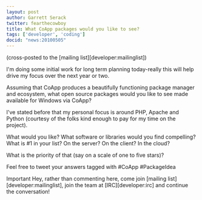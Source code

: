 ```yaml
---
layout: post
author: Garrett Serack
twitter: fearthecowboy
title: What CoApp packages would you like to see?
tags: ['developer', 'coding']
docid: "news:20100505"
---
```


(cross-posted to the [mailing list][developer:mailinglist])

I'm doing some initial work for long term planning today-really this will help drive my focus over the next year or two.

Assuming that CoApp produces a beautifully functioning package manager and ecosystem, what open source packages would you like to see made available for Windows via CoApp?

I've stated before that my personal focus is around PHP, Apache and Python (courtesy of the folks kind enough to pay for my time on the project).

What would you like? What software or libraries would you find compelling? What is #1 in your list? On the server? On the client? In the cloud?

What is the priority of that (say on a scale of one to five stars)?

Feel free to tweet your answers tagged with #CoApp #PackageIdea

<span class="label important">Important</span> Hey, rather than commenting here, come join [mailing list][developer:mailinglist], join the team at [IRC][developer:irc] and continue the conversation!